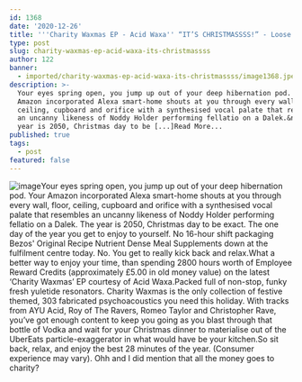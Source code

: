 ```yaml
---
id: 1368
date: '2020-12-26'
title: '''Charity Waxmas EP - Acid Waxa'' “IT’S CHRISTMASSSS!” - Loose Lips'
type: post
slug: charity-waxmas-ep-acid-waxa-its-christmassss
author: 122
banner:
  - imported/charity-waxmas-ep-acid-waxa-its-christmassss/image1368.jpeg
description: >-
  Your eyes spring open, you jump up out of your deep hibernation pod. Your
  Amazon incorporated Alexa smart-home shouts at you through every wall, floor,
  ceiling, cupboard and orifice with a synthesised vocal palate that resembles
  an uncanny likeness of Noddy Holder performing fellatio on a Dalek.&nbsp; The
  year is 2050, Christmas day to be [...]Read More...
published: true
tags:
  - post
featured: false
---
```

![image](../imported/charity-waxmas-ep-acid-waxa-its-christmassss/image1368.jpeg)Your eyes spring open, you jump up out of your deep hibernation pod. Your Amazon incorporated Alexa smart-home shouts at you through every wall, floor, ceiling, cupboard and orifice with a synthesised vocal palate that resembles an uncanny likeness of Noddy Holder performing fellatio on a Dalek. The year is 2050, Christmas day to be exact. The one day of the year you get to enjoy to yourself. No 16-hour shift packaging Bezos' Original Recipe Nutrient Dense Meal Supplements down at the fulfilment centre today. No. You get to really kick back and relax.What a better way to enjoy your time, than spending 2800 hours worth of Employee Reward Credits (approximately £5.00 in old money value) on the latest ‘Charity Waxmas’ EP courtesy of Acid Waxa.Packed full of non-stop, funky fresh yuletide resonators. Charity Waxmas is the only collection of festive themed, 303 fabricated psychoacoustics you need this holiday. With tracks from AYU Acid, Roy of The Ravers, Romeo Taylor and Christopher Rave, you’ve got enough content to keep you going as you blast through that bottle of Vodka and wait for your Christmas dinner to materialise out of the UberEats particle-exaggerator in what would have be your kitchen.So sit back, relax, and enjoy the best 28 minutes of the year. (Consumer experience may vary). Ohh and I did mention that all the money goes to charity?